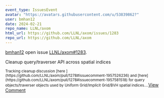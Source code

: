 ```yaml
---
event_type: IssuesEvent
avatar: "https://avatars.githubusercontent.com/u/53839862?"
user: bmhan12
date: 2024-02-21
repo_name: LLNL/axom
html_url: https://github.com/LLNL/axom/issues/1283
repo_url: https://github.com/LLNL/axom
---
```


<a href='https://github.com/bmhan12' target='_blank'>bmhan12</a> open issue <a href='https://github.com/LLNL/axom/issues/1283' target='_blank'>LLNL/axom#1283</a>.

<p>Cleanup query/traverser API across spatial indices</p><small>Tracking cleanup discussion [here ](https://github.com/LLNL/axom/pull/1278#issuecomment-1957526236) and [here](https://github.com/LLNL/axom/pull/1278#issuecomment-1957581518) for query objects/traverser objects used by Uniform Grid/Implicit Grid/BVH spatial indices....</small><a href='https://github.com/LLNL/axom/issues/1283' target='_blank'>View Comment</a>